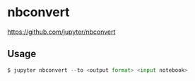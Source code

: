 # nbconvert

https://github.com/jupyter/nbconvert



## Usage

```python
$ jupyter nbconvert --to <output format> <input notebook>
```

